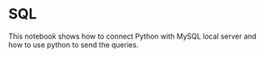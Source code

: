 # SQL
This notebook shows how to connect Python with MySQL local server and how to use python to send the queries.
